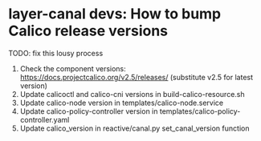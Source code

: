 # layer-canal devs: How to bump Calico release versions

TODO: fix this lousy process

1. Check the component versions: https://docs.projectcalico.org/v2.5/releases/
   (substitute v2.5 for latest version)
2. Update calicoctl and calico-cni versions in build-calico-resource.sh
3. Update calico-node version in templates/calico-node.service
4. Update calico-policy-controller version in
   templates/calico-policy-controller.yaml
5. Update calico_version in reactive/canal.py set_canal_version function

